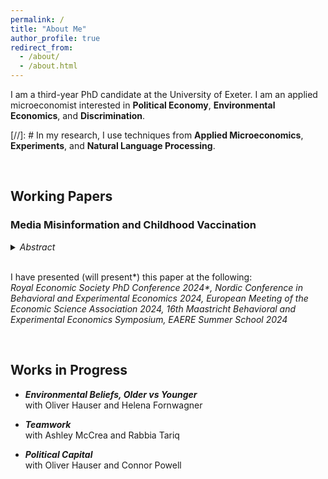 ```yaml
---
permalink: /
title: "About Me"
author_profile: true
redirect_from: 
  - /about/
  - /about.html
---
```


I am a third-year PhD candidate at the University of Exeter. I am an applied microeconomist interested in **Political Economy**, **Environmental Economics**, and **Discrimination**.

[//]: # In my research, I use techniques from **Applied Microeconomics**, **Experiments**, and **Natural Language Processing**.

<br>

## Working Papers


### **Media Misinformation and Childhood Vaccination**

<details>
<summary><i>Abstract</i></summary>
In 1998, The Lancet published an article that erroneously linked the Measles, Mumps, and Rubella (MMR) vaccine to autism. A media scare questioning the safety of the MMR vaccine followed. To analyze the effects of exposure to different reporting during this scare, we exploit exogenous variation in newspaper readership caused by the boycott of The Sun (England’s most widely read newspaper) in Liverpool. Using difference-in-differences and synthetic methods, we find that MMR vaccination rates fell 20% less in Liverpool compared to similar health authorities after the media scare. To analyze the reporting of newspapers around the time of the scare, we train word-embedding models on a corpus of newspaper articles. When compared to the most widely read newspaper in Liverpool after the boycott, The Sun’s reporting was more likely to drive fears about the vaccine, even when fraud surrounding the original Lancet paper became a major news story. In line with the natural language processing analysis, the differences in vaccination rates are largest for cohorts of children due to be vaccinated just after major events in the MMR scandal.
</details> <br>

I have presented (will present\*) this paper at the following:  
_Royal Economic Society PhD Conference 2024\*, Nordic Conference in Behavioral and Experimental Economics 2024, European Meeting of the Economic Science Association 2024, 16th Maastricht Behavioral and Experimental Economics Symposium, EAERE Summer School 2024_

<br>

## Works in Progress

- **_Environmental Beliefs, Older vs Younger_**  
  with Oliver Hauser and Helena Fornwagner  

- **_Teamwork_**  
  with Ashley McCrea and Rabbia Tariq 

- **_Political Capital_**  
  with Oliver Hauser and Connor Powell  

 